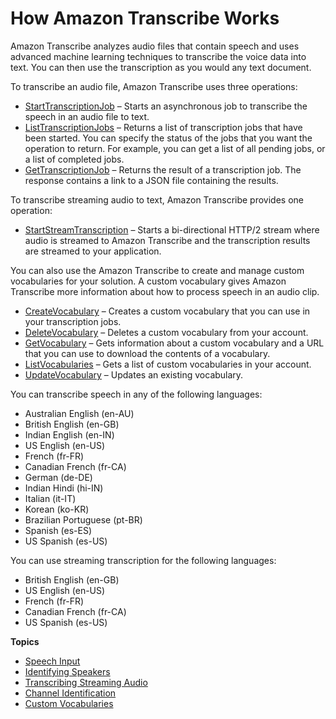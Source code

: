 # How Amazon Transcribe Works<a name="how-it-works"></a>

Amazon Transcribe analyzes audio files that contain speech and uses advanced machine learning techniques to transcribe the voice data into text\. You can then use the transcription as you would any text document\.

To transcribe an audio file, Amazon Transcribe uses three operations:
+ [StartTranscriptionJob](API_StartTranscriptionJob.md) – Starts an asynchronous job to transcribe the speech in an audio file to text\.
+ [ListTranscriptionJobs](API_ListTranscriptionJobs.md) – Returns a list of transcription jobs that have been started\. You can specify the status of the jobs that you want the operation to return\. For example, you can get a list of all pending jobs, or a list of completed jobs\.
+ [GetTranscriptionJob](API_GetTranscriptionJob.md) – Returns the result of a transcription job\. The response contains a link to a JSON file containing the results\.

To transcribe streaming audio to text, Amazon Transcribe provides one operation:
+ [StartStreamTranscription](API_streaming_StartStreamTranscription.md) – Starts a bi\-directional HTTP/2 stream where audio is streamed to Amazon Transcribe and the transcription results are streamed to your application\.

You can also use the Amazon Transcribe to create and manage custom vocabularies for your solution\. A custom vocabulary gives Amazon Transcribe more information about how to process speech in an audio clip\.
+ [CreateVocabulary](API_CreateVocabulary.md) – Creates a custom vocabulary that you can use in your transcription jobs\.
+ [DeleteVocabulary](API_DeleteVocabulary.md) – Deletes a custom vocabulary from your account\.
+ [GetVocabulary](API_GetVocabulary.md) – Gets information about a custom vocabulary and a URL that you can use to download the contents of a vocabulary\.
+ [ListVocabularies](API_ListVocabularies.md) – Gets a list of custom vocabularies in your account\.
+ [UpdateVocabulary](API_UpdateVocabulary.md) – Updates an existing vocabulary\.

You can transcribe speech in any of the following languages:
+ Australian English \(en\-AU\)
+ British English \(en\-GB\)
+ Indian English \(en\-IN\)
+ US English \(en\-US\)
+ French \(fr\-FR\)
+ Canadian French \(fr\-CA\)
+ German \(de\-DE\)
+ Indian Hindi \(hi\-IN\)
+ Italian \(it\-IT\)
+ Korean \(ko\-KR\)
+ Brazilian Portuguese \(pt\-BR\)
+ Spanish \(es\-ES\)
+ US Spanish \(es\-US\)

You can use streaming transcription for the following languages:
+ British English \(en\-GB\)
+ US English \(en\-US\)
+ French \(fr\-FR\)
+ Canadian French \(fr\-CA\)
+ US Spanish \(es\-US\)

**Topics**
+ [Speech Input](input.md)
+ [Identifying Speakers](how-diarization.md)
+ [Transcribing Streaming Audio](how-streaming-transcription.md)
+ [Channel Identification](how-channel-id.md)
+ [Custom Vocabularies](how-vocabulary.md)